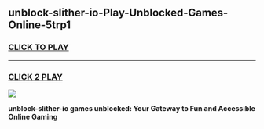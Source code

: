 
## unblock-slither-io-Play-Unblocked-Games-Online-5trp1
<h3>
<a href="https://premium76.site?title=unblock-slither-io&ref=25A">CLICK TO PLAY</a></h3>
<hr>

<h3>
<a href="https://premium76.site?title=unblock-slither-io&ref=25A">CLICK 2 PLAY</a>
  
</h3>

<a href="https://premium76.site?title=unblock-slither-io&ref=25A"><img src="https://clearcache.store/games.png"></a>


**unblock-slither-io games unblocked: Your Gateway to Fun and Accessible Online Gaming**
